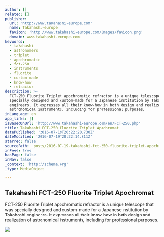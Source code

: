 ```yaml
---
author: []
related: []
publisher:
  url: 'http://www.takahashi-europe.com'
  name: Takahashi-europe
  favicon: 'http://www.takahashi-europe.com/images/favicon.png'
  domain: www.takahashi-europe.com
keywords:
  - takahashi
  - astronomers
  - triplet
  - apochromatic
  - fct-250
  - instruments
  - fluorite
  - custom-made
  - know-how
  - refractor
description: >-
  FCT-250 Fluorite Triplet apochromatic refractor is a unique telescope that was
  specially designed and custom-made for a Japanese institution by Takahashi
  engineers. It expresses all their know-how in both design and realization of
  astronomical instruments, including for professional purposes.
inLanguage: en
app_links: []
isBasedOnUrl: 'http://www.takahashi-europe.com/en/FCT-250.php'
title: Takahashi FCT-250 Fluorite Triplet Apochromat
datePublished: '2016-07-19T20:22:20.730Z'
dateModified: '2016-07-19T20:22:14.811Z'
starred: false
sourcePath: _posts/2016-07-19-takahashi-fct-250-fluorite-triplet-apochromat.md
inFeed: true
hasPage: false
inNav: false
_context: 'http://schema.org'
_type: MediaObject

---
```

<article style=""><h1>Takahashi FCT-250 Fluorite Triplet Apochromat</h1><p>FCT-250 Fluorite Triplet apochromatic refractor is a unique telescope that was specially designed and custom-made for a Japanese institution by Takahashi engineers. It expresses all their know-how in both design and realization of astronomical instruments, including for professional purposes.</p><img src="http://www.takahashi-europe.com/images/products/prestige/400/FCT250-EM3500_400.jpg" /></article>
